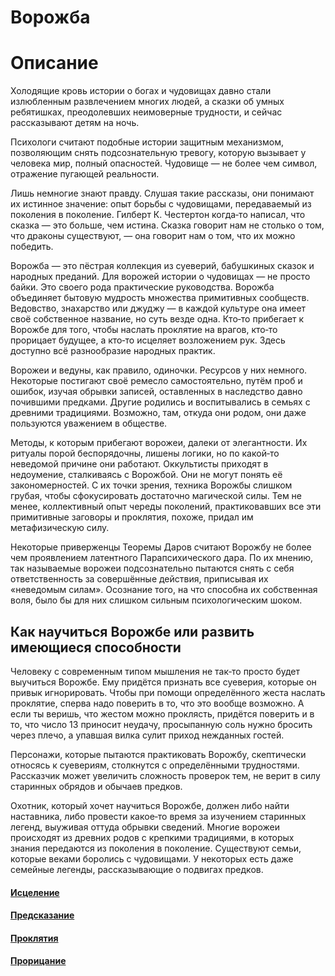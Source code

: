 # Ворожба

# Описание

Холодящие кровь истории о богах и чудовищах давно стали излюбленным развлечением многих людей, а сказки об умных ребятишках, преодолевших неимоверные трудности, и сейчас рассказывают детям на ночь.

Психологи считают подобные истории защитным механизмом, позволяющим снять подсознательную тревогу, которую вызывает у человека мир, полный опасностей. Чудовище — не более чем символ, отражение пугающей реальности.

Лишь немногие знают правду. Слушая такие рассказы, они понимают их истинное значение: опыт борьбы с чудовищами, передаваемый из поколения в поколение. Гилберт К. Честертон когда‐то написал, что сказка — это больше, чем истина. Сказка говорит нам не столько о том, что драконы существуют, — она говорит нам о том, что их можно победить.

Ворожба — это пёстрая коллекция из суеверий, бабушкиных сказок и народных преданий. Для ворожей истории о чудовищах — не просто байки. Это своего рода практические руководства. Ворожба объединяет бытовую мудрость множества примитивных сообществ. Ведовство, знахарство или джуджу — в каждой культуре она имеет своё собственное название, но суть везде одна. Кто‐то прибегает к Ворожбе для того, чтобы наслать проклятие на врагов, кто‐то прорицает будущее, а кто‐то исцеляет возложением рук. Здесь доступно всё разнообразие народных практик.

Ворожеи и ведуны, как правило, одиночки. Ресурсов у них немного. Некоторые постигают своё ремесло самостоятельно, путём проб и ошибок, изучая обрывки записей, оставленных в наследство давно почившими предками. Другие родились и воспитывались в семьях с древними традициями. Возможно, там, откуда они родом, они даже пользуются уважением в обществе.

Методы, к которым прибегают ворожеи, далеки от элегантности. Их ритуалы порой беспорядочны, лишены логики, но по какой‑то неведомой причине они работают. Оккультисты приходят в недоумение, сталкиваясь с Ворожбой. Они не могут понять её закономерностей. С их точки зрения, техника Ворожбы слишком грубая, чтобы сфокусировать достаточно магической силы. Тем не менее, коллективный опыт череды поколений, практиковавших все эти примитивные заговоры и проклятия, похоже, придал им метафизическую силу.

Некоторые приверженцы Теоремы Даров считают Ворожбу не более чем проявлением латентного Парапсихического дара. По их мнению, так называемые ворожеи подсознательно пытаются снять с себя ответственность за совершённые действия, приписывая их «неведомым силам». Осознание того, на что способна их собственная воля, было бы для них слишком сильным психологическим шоком.

## Как научиться Ворожбе или развить имеющиеся способности

Человеку с современным типом мышления не так‐то просто будет выучиться Ворожбе. Ему придётся признать все суеверия, которые он привык игнорировать. Чтобы при помощи определённого жеста наслать проклятие, сперва надо поверить в то, что это вообще возможно. А если ты веришь, что жестом можно проклясть, придётся поверить и в то, что число 13 приносит неудачу, просыпанную соль нужно бросить через плечо, а упавшая вилка сулит приход нежданных гостей.

Персонажи, которые пытаются практиковать Ворожбу, скептически относясь к суевериям, столкнутся с определёнными трудностями. Рассказчик может увеличить сложность проверок тем, не верит в силу старинных обрядов и обычаев предков.

Охотник, который хочет научиться Ворожбе, должен либо найти наставника, либо провести какое‐то время за изучением старинных легенд, выуживая оттуда обрывки сведений. Многие ворожеи происходят из древних родов с крепкими традициями, в которых знания передаются из поколения в поколение. Существуют семьи, которые веками боролись с чудовищами. У некоторых есть даже семейные легенды, рассказывающие о подвигах предков.

#### [Исцеление](Исцеление.md)

#### [Предсказание](Предсказание.md)

#### [Проклятия](Проклятия.md)

#### [Прорицание](Прорицание.md)
